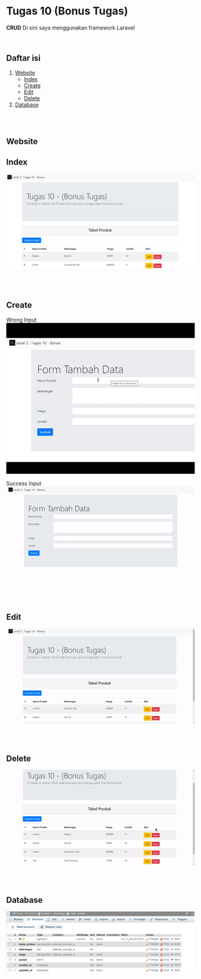 # Tugas 10 (Bonus Tugas)

**CRUD** Di sini saya menggunakan framework Laravel

<br>

Daftar isi
---------------------
1. [Website](#website)
    - [Index](#index)
    - [Create](#create)
    - [Edit](#edit)
    - [Delete](#delete)
2. [Database](#database)

<br>
<br>

## Website

## Index
![Index](public/img/index.PNG)

<br>
<br>

## Create
Wrong Input
![Wrong](public/img/wronginput.gif)

Success Input
![Wrong](public/img/success.gif)


<br>
<br>

## Edit
![edit](public/img/edit.gif)

<br>
<br>

## Delete
![delete](public/img/delete.gif)

<br>
<br>

## Database
![delete](public/img/db.PNG)


